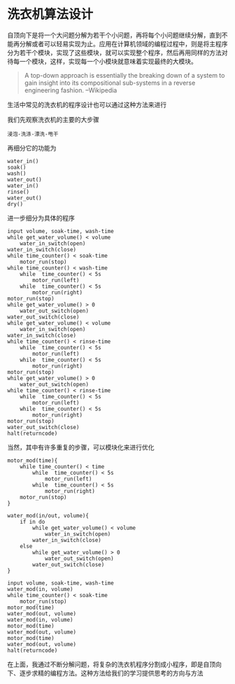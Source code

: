 # 洗衣机算法设计

自顶向下是将一个大问题分解为若干个小问题，再将每个小问题继续分解，直到不能再分解或者可以轻易实现为止。应用在计算机领域的编程过程中，则是将主程序分为若干个模块，实现了这些模块，就可以实现整个程序，然后再用同样的方法对待每一个模块，这样，实现每一个小模块就意味着实现最终的大模块。

>A top-down approach is essentially the breaking down of a system to gain insight into its compositional sub-systems in a reverse engineering fashion. 
–Wikipedia

生活中常见的洗衣机的程序设计也可以通过这种方法来进行  

我们先观察洗衣机的主要的大步骤  
```
浸泡-洗涤-漂洗-甩干
```  
再细分它的功能为  
```
water_in()
soak()
wash()
water_out()
water_in()
rinse()
water_out()
dry()
```
进一步细分为具体的程序  
```
input volume, soak-time, wash-time
while get_water_volume() < volume
	water_in_switch(open)
water_in_switch(close)
while time_counter() < soak-time
	motor_run(stop)
while time_counter() < wash-time
	while  time_counter() < 5s
		motor_run(left)
	while  time_counter() < 5s
		motor_run(right)	
motor_run(stop)
while get_water_volume() > 0
	water_out_switch(open)
water_out_switch(close)
while get_water_volume() < volume
	water_in_switch(open)
water_in_switch(close)
while time_counter() < rinse-time
	while  time_counter() < 5s
		motor_run(left)
	while  time_counter() < 5s
		motor_run(right)	
motor_run(stop)
while get_water_volume() > 0
	water_out_switch(open)
while time_counter() < rinse-time
	while  time_counter() < 5s
		motor_run(left)
	while  time_counter() < 5s
		motor_run(right)	
motor_run(stop)
water_out_switch(close)
halt(returncode)
```
当然，其中有许多重复的步骤，可以模块化来进行优化  
```
motor_mod(time){
	while time_counter() < time
		while  time_counter() < 5s
			motor_run(left)
		while  time_counter() < 5s
			motor_run(right)	
	motor_run(stop)
}

water_mod(in/out, volume){
	if in do
		while get_water_volume() < volume
			water_in_switch(open)
		water_in_switch(close)
	else
		while get_water_volume() > 0
			water_out_switch(open)
		water_out_switch(close)
}

input volume, soak-time, wash-time
water_mod(in, volume)
while time_counter() < soak-time
	motor_run(stop)
motor_mod(time)
water_mod(out, volume)
water_mod(in, volume)
motor_mod(time)
water_mod(out, volume)
motor_mod(time)
water_mod(out, volume)
halt(returncode)
```

在上面，我通过不断分解问题，将复杂的洗衣机程序分割成小程序，即是自顶向下、逐步求精的编程方法。这种方法给我们的学习提供思考的方向与方法  